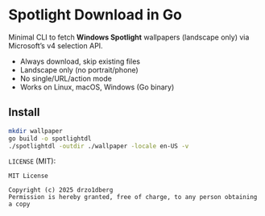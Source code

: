 # Spotlight Download in Go
Minimal CLI to fetch **Windows Spotlight** wallpapers (landscape only) via Microsoft’s v4 selection API.  
- Always download, skip existing files
- Landscape only (no portrait/phone)
- No single/URL/action mode
- Works on Linux, macOS, Windows (Go binary)

## Install
```bash
mkdir wallpaper
go build -o spotlightdl
./spotlightdl -outdir ./wallpaper -locale en-US -v
```


`LICENSE` (MIT):
```text
MIT License

Copyright (c) 2025 drzo1dberg 
Permission is hereby granted, free of charge, to any person obtaining a copy
